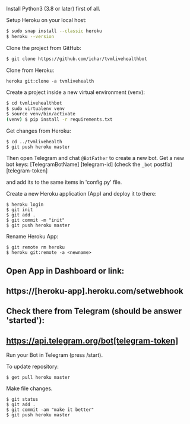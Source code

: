 Install Python3 (3.8 or later) first of all.

Setup Heroku on your local host:

```bash
$ sudo snap install --classic heroku
$ heroku --version
```

Clone the project from GitHub:
```bash
$ git clone https://github.com/ichar/tvmlivehealthbot
```
Clone from Heroku:
```
heroku git:clone -a tvmlivehealth
```

Create a project inside a new virtual environment (venv):
```bash
$ cd tvmlivehealthbot
$ sudo virtualenv venv
$ source venv/bin/activate
(venv) $ pip install -r requirements.txt
```

Get changes from Heroku:
```
$ cd ../tvmlivehealth
$ git push heroku master
```

Then open Telegram and chat `@BotFather` to create a new bot. Get a new bot keys:
[TelegramBotName]
[telegram-id] (check the `_bot` postfix)
[telegram-token]

and add its to the same items in 'config.py' file.

Create a new Heroku application (App) and deploy it to there:
```
$ heroku login
$ git init
$ git add .
$ git commit -m "init"
$ git push heroku master
```

Rename Heroku App:
```
$ git remote rm heroku
$ heroku git:remote -a <newname>
```

Open App in Dashboard or link:
------------------------------------------
https://[heroku-app].heroku.com/setwebhook
------------------------------------------

Check there from Telegram (should be answer 'started'):
--------------------------------------------
https://api.telegram.org/bot[telegram-token]
--------------------------------------------

Run your Bot in Telegram (press /start).

To update repository:
```
$ get pull heroku master
```
Make file changes.
```
$ git status
$ git add .
$ git commit -am "make it better"
$ git push heroku master
```
